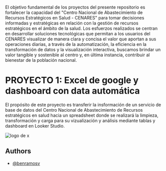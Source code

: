 El objetivo fundamental de los proyectos del presente repositorio es fortalecer la capacidad del "Centro Nacional de Abastecimiento de Recursos Estratégicos en Salud - CENARES" para tomar decisiones informadas y estratégicas en relación con la gestión de recursos estratégicos en el ámbito de la salud. Los esfuerzos realizados se centran en desarrollar soluciones tecnológicas que permitan a los usuarios del CENARES visualizar de manera clara y concisa el valor que aportan a sus operaciones diarias, a través de la automatización, la eficiencia en la transformación de datos y la visualización interactiva, buscamos brindar un valor tangible y sostenible al centro y, en última instancia, contribuir al bienestar de la población nacional.

# PROYECTO 1: Excel de google y dashboard con data automática

El propósito de este proyecto es transferir la insformación de un servicio de base de datos del Centro Nacional de Abastecimiento de Recursos estratégicos en salud hacia un spreadsheet donde se realizará la limpieza, transformación y carga para su vizualización y análisis mediante tablas y dashboard en Looker Studio.

![logo de x](https://i.postimg.cc/qBFRCCbJ/PINGUINO.jpg)

## Authors

- [@benramosv](https://www.github.com/benramosv)




